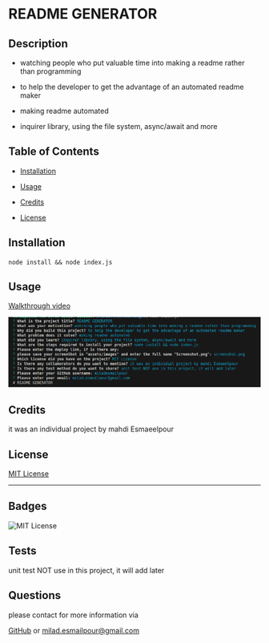# README GENERATOR

  ## Description

  - watching people who put valuable time into making a readme rather than programming

  - to help the developer to get the advantage of an automated readme maker

  - making readme automated

  - inquirer library, using the file system, async/await and more

  ## Table of Contents
  - [Installation](#installation)

  - [Usage](#usage)

  - [Credits](#credits)

  - [License](#license)

  ## Installation

  ```
node install && node index.js
```

  ## Usage
  [Walkthrough video]([https://github.com/miladesmailpour](https://drive.google.com/file/d/1dRreTxzXUM6juxolYQrLbaa36LR88lA1/view))
  
  ![Screenshot](./assets/images/screenshot.png)

  ## Credits

  it was an individual project by mahdi Esmaeelpour

  ## License

  [MIT License](https://choosealicense.com/licenses/mit/)

  ---
  ## Badges

  ![MIT License](https://img.shields.io/static/v1?label=MIT-License&message=100%&color=green)
  ## Tests

  unit test NOT use in this project, it will add later

  ## Questions

  please contact for more information via

  [GitHub](https://github.com/miladesmailpour)
  or
  milad.esmailpour@gmail.com 
  
